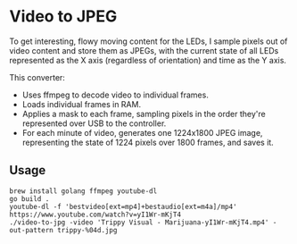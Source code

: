 # Video to JPEG

To get interesting, flowy moving content for the LEDs, I sample pixels out of video content and store them as JPEGs, with the current state of all LEDs represented as the X axis (regardless of orientation) and time as the Y axis.

This converter:

* Uses ffmpeg to decode video to individual frames.
* Loads individual frames in RAM.
* Applies a mask to each frame, sampling pixels in the order they're represented over USB to the controller.
* For each minute of video, generates one 1224x1800 JPEG image, representing the state of 1224 pixels over 1800 frames, and saves it.

## Usage

```
brew install golang ffmpeg youtube-dl
go build .
youtube-dl -f 'bestvideo[ext=mp4]+bestaudio[ext=m4a]/mp4' https://www.youtube.com/watch?v=yI1Wr-mKjT4
./video-to-jpg -video 'Trippy Visual - Marijuana-yI1Wr-mKjT4.mp4' -out-pattern trippy-%04d.jpg
```
